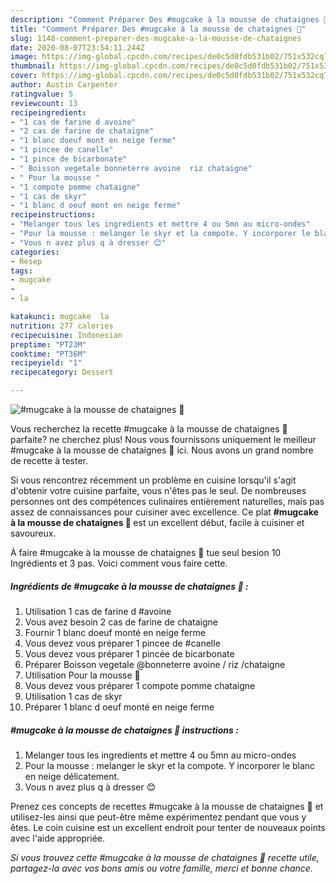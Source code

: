```yaml
---
description: "Comment Préparer Des #mugcake à la mousse de chataignes 🌰"
title: "Comment Préparer Des #mugcake à la mousse de chataignes 🌰"
slug: 1148-comment-preparer-des-mugcake-a-la-mousse-de-chataignes
date: 2020-08-07T23:54:11.244Z
image: https://img-global.cpcdn.com/recipes/de0c5d0fdb531b02/751x532cq70/mugcake-a-la-mousse-de-chataignes-🌰-photo-principale-de-la-recette.jpg
thumbnail: https://img-global.cpcdn.com/recipes/de0c5d0fdb531b02/751x532cq70/mugcake-a-la-mousse-de-chataignes-🌰-photo-principale-de-la-recette.jpg
cover: https://img-global.cpcdn.com/recipes/de0c5d0fdb531b02/751x532cq70/mugcake-a-la-mousse-de-chataignes-🌰-photo-principale-de-la-recette.jpg
author: Austin Carpenter
ratingvalue: 5
reviewcount: 13
recipeingredient:
- "1 cas de farine d avoine"
- "2 cas de farine de chataigne"
- "1 blanc doeuf mont en neige ferme"
- "1 pincee de canelle"
- "1 pince de bicarbonate"
- " Boisson vegetale bonneterre avoine  riz chataigne"
- " Pour la mousse "
- "1 compote pomme chataigne"
- "1 cas de skyr"
- "1 blanc d oeuf mont en neige ferme"
recipeinstructions:
- "Melanger tous les ingredients et mettre 4 ou 5mn au micro-ondes"
- "Pour la mousse : melanger le skyr et la compote. Y incorporer le blanc en neige délicatement."
- "Vous n avez plus q à dresser 😊"
categories:
- Resep
tags:
- mugcake
- 
- la

katakunci: mugcake  la 
nutrition: 277 calories
recipecuisine: Indonesian
preptime: "PT23M"
cooktime: "PT36M"
recipeyield: "1"
recipecategory: Dessert

---
```



![#mugcake à la mousse de chataignes 🌰](https://img-global.cpcdn.com/recipes/de0c5d0fdb531b02/751x532cq70/mugcake-a-la-mousse-de-chataignes-🌰-photo-principale-de-la-recette.jpg)

Vous recherchez la recette #mugcake à la mousse de chataignes 🌰 parfaite? ne cherchez plus! Nous vous fournissons uniquement le meilleur #mugcake à la mousse de chataignes 🌰 ici. Nous avons un grand nombre de recette à tester.

Si vous rencontrez récemment un problème en cuisine lorsqu'il s'agit d'obtenir votre cuisine parfaite, vous n'êtes pas le seul. De nombreuses personnes ont des compétences culinaires entièrement naturelles, mais pas assez de connaissances pour cuisiner avec excellence. Ce plat <strong> #mugcake à la mousse de chataignes 🌰 </strong> est un excellent début, facile à cuisiner et savoureux.

<!--inarticleads1-->

À faire #mugcake à la mousse de chataignes 🌰 tue seul besion 10 Ingrédients et 3 pas. Voici comment vous faire cette.

##### Ingrédients de #mugcake à la mousse de chataignes 🌰 :

1. Utilisation 1 cas de farine d #avoine
1. Vous avez besoin 2 cas de farine de chataigne
1. Fournir 1 blanc doeuf monté en neige ferme
1. Vous devez vous préparer 1 pincee de #canelle
1. Vous devez vous préparer 1 pincée de bicarbonate
1. Préparer  Boisson vegetale @bonneterre avoine / riz /chataigne
1. Utilisation  Pour la mousse 🌰
1. Vous devez vous préparer 1 compote pomme chataigne
1. Utilisation 1 cas de skyr
1. Préparer 1 blanc d oeuf monté en neige ferme




<!--inarticleads2-->

##### #mugcake à la mousse de chataignes 🌰 instructions :

1. Melanger tous les ingredients et mettre 4 ou 5mn au micro-ondes
1. Pour la mousse : melanger le skyr et la compote. Y incorporer le blanc en neige délicatement.
1. Vous n avez plus q à dresser 😊




<!--inarticleads1-->

<p>
Prenez ces concepts de recettes #mugcake à la mousse de chataignes 🌰 et utilisez-les ainsi que peut-être même expérimentez pendant que vous y êtes. Le coin cuisine est un excellent endroit pour tenter de nouveaux points avec l'aide appropriée.
</p>

<p>
<i>Si vous trouvez cette #mugcake à la mousse de chataignes 🌰 recette utile, partagez-la avec vos bons amis ou votre famille, merci et bonne chance.</i>
</p>
